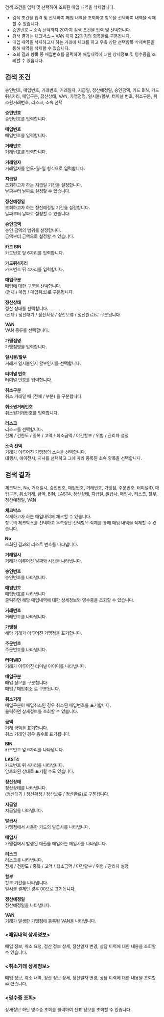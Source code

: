 검색 조건을 입력 및 선택하여 조회된 매입 내역을 삭제합니다.

- 검색 조건을 입력 및 선택하여 매입 내역을 조회하고 항목을 선택하여 내역을 삭제할 수 있습니다.
- 승인번호 ~ 소속 선택까지 20가지 검색 조건을 입력 및 선택합니다.
- 검색 결과는 체크박스 ~ VAN 까지 22가지의 항목들로 구분됩니다.
- 매입 내역을 삭제하고자 하는 거래에 체크를 하고 우측 상단 선택항목 삭제버튼을 통해 내역을 삭제할 수 있습니다.
- 조회 결과 항목 중 매입번호를 클릭하여 매입내역에 대한 상세정보 및 영수증을 조회할 수 있습니다.


## 검색 조건
승인번호, 매입번호, 거래번호, 거래일자, 지급일, 정산예정일, 승인금액, 카드 BIN, 카드뒤4자리, 매입구분, 정산상태, VAN, 가맹점명, 일시불/할부, 터미널 번호, 취소구분, 취소원거래번호, 리스크, 소속 선택

**승인번호**
<br>승인번호를 입력합니다.

**매입번호**
<br>매입번호를 입력합니다.

**거래번호**
<br>거래번호를 입력합니다.

**거래일자**
<br>거래일자를 연도-월-일 형식으로 입력합니다.

**지급일**
<br>조회하고자 하는 지급일 기간을 설정합니다.
<br>날짜부터 날짜로 설정할 수 있습니다.

**정산예정일**
<br>조회하고자 하는 정산예정일 기간을 설정합니다.
<br>날짜부터 날짜로 설정할 수 있습니다.

**승인금액**
<br>승인 금액의 범위를 설정합니다.
<br>금액부터 금액으로 설정할 수 있습니다.

**카드 BIN**
<br>카드번호 앞 6자리를 입력합니다.

**카드뒤4자리**
<br>카드번호 뒤 4자리를 입력합니다.

**매입구분**
<br>매입에 대한 구분을 선택합니다.
<br>(전체 / 매입 / 매입취소)로 구분됩니다.

**정산상태**
<br>정산 상태를 선택합니다.
<br>(전체 / 정산대기 / 정산확정 / 정산보류 / 정산완료)로 구분됩니다.

**VAN**
<br>VAN 종류를 선택합니다.

**가맹점명**
<br>가맹점명을 입력합니다.

**일시불/할부**
<br>거래가 일시불인지 할부인지를 선택합니다.

**터미널 번호**
<br>터미널 번호를 입력합니다.

**취소구분**
<br>취소 거래일 때 (전체 / 부분) 을 구분합니다.

**취소원거래번호**
<br>취소원거래번호를 입력합니다.

**리스크**
<br>리스크를 선택합니다.
<br>전체 / 건한도 / 중복 / 고액 / 최소금액 / 야간할부 / 위험 / 관리자 설정

**소속 선택**
<br>거래가 이루어진 가맹점의 소속을 선택합니다.
<br>대행사, 에이전시, 지사를 선택하고 그에 따라 등록된 소속 항목을 선택합니다.


## 검색 결과
체크박스, No, 거래일시, 승인번호, 매입번호, 거래번호, 가맹점, 주문번호, 터미널ID, 매입구분, 취소거래, 금액, BIN, LAST4, 정산상태, 지급일, 발급사, 매입사, 리스크, 할부, 정산예정일, VAN

**체크박스**
<br>삭제하고자 하는 매입내역에 체크할 수 있습니다.
<br>항목의 체크박스를 선택하고 우측상단 선택항목 삭제를 통해 매입 내역을 삭제할 수 있습니다.

**No**
<br>조회된 결과의 리스트 번호를 나타냅니다.

**거래일시**
<br>거래가 이루어진 날짜와 시간을 나타냅니다.

**승인번호**
<br>승인번호를 나타냅니다.

**매입번호**
<br>매입번호를 나타냅니다
<br>클릭하면 해당 매입내역에 대한 상세정보와 영수증을 조회할 수 있습니다.

**거래번호**
<br>거래번호를 나타냅니다.

**가맹점**
<br>해당 거래가 이루어진 가맹점을 표기합니다.   

**주문번호**
<br>주문번호를 나타냅니다.

**터미널ID**
<br>거래가 이루어진 터미널 아이디를 나타냅니다.

**매입구분**
<br>매입 정보를 구분합니다.
<br>매입 / 매입취소 로 구분됩니다.

**취소거래**
<br>매입구분이 매입취소인 경우 취소된 매입번호를 표기합니다.
<br>클릭하면 상세정보를 조회할 수 있습니다.

**금액**
<br>거래 금액을 표기합니다.
<br>취소 거래인 경우 음수로 표기됩니다.

**BIN**
<br>카드번호 앞 6자리를 나타냅니다.

**LAST4**
<br>카드번호 뒤 4자리를 나타냅니다.
<br>암호화된 상태로 표기될 수도 있습니다.

**정산상태**
<br>정산상태를 나타냅니다.
<br>(정산대기 / 정산확정 / 정산보류 / 정산완료)로 구분됩니다.

**지급일**
<br>지급일을 나타냅니다.

**발급사**
<br>가맹점에서 사용한 카드의 발급사를 나타냅니다.

**매입사**
<br>가맹점에서 발생된 매출을 매입하는 매입사를 나타냅니다.

**리스크**
<br>리스크를 나타냅니다.
<br>전체 / 건한도 / 중복 / 고액 / 최소금액 / 야간할부 / 위험 / 관리자 설정

**할부**
<br>할부 기간을 나타냅니다.
<br>일시불 결제인 경우 00으로 표기됩니다.

**정산예정일**
<br>정산예정일을 나타냅니다.

**VAN**
<br>거래가 발생한 가맹점에 등록된 VAN을 나타냅니다.

### <매입내역 상세정보>
매입 정보, 취소 요청, 정산 정보 상세, 정산일자 변경, 상담 이력에 대한 내용을 조회할 수 있습니다.


### <취소거래 상세정보>
매입 정보, 취소 내역, 정산 정보 상세, 정산일자 변경, 상담 이력에 대한 내용을 조회할 수 있습니다.

### <영수증 조회>
상세정보 하단 영수증 조회를 클릭하여 전표 정보를 조회할 수 있습니다.
